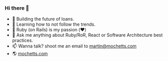 ### Hi there 👋

- 🔭 Building the future of loans.
- 🌱 Learning how to not follow the trends.
- 👯 Ruby (on Rails) is my passion (:heart:)
- 💬 Ask me anything about Ruby/RoR, React or Software Architecture best practices.
- 📫 Wanna talk? shoot me an email to martin@mochetts.com
- 🌎 [mochetts.com](https://mochetts.com/)
